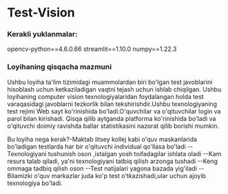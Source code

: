 # Test-Vision

### Kerakli yuklanmalar:
opencv-python==4.6.0.66
streamlit==1.10.0
numpy==1.22.3

### Loyihaning qisqacha mazmuni
Ushbu loyiha ta'lim tizimidagi muammolardan biri bo'lgan test javoblarini hisoblash uchun ketkaziladigan vaqtni tejash uchun ishlab chiqilgan. 
Ushbu loyihaning computer vision texnologiyalaridan foydalangan holda test varaqasidagi javoblarni tezkorlik bilan tekshirishdir.Ushbu texnologiyaning test rejimi Web sayt ko'rinishida bo'ladi.O'quvchilar va o'qituvchilar login va parol bilan kirishadi.
Qisqa qilib aytganda platforma ko'rinishida bo'ladi va o'qituvchi doimiy ravishda ballar statistikasini nazorat qilib borishi mumkin.


Bu loyiha nega kerak?-Maktab litsey kollej kabi o'quv maskanlarida bo'ladigan testlarda har bir o'qituvchi individual qo'llasa bo'ladi 
--Texnologiyani tushunish oson ,istalgan yosh toifadagilar ishlata oladi
--Kam resurs talab qiladi, ya'ni texnologiyani tatbiq qilish arzonga tushadi 
--Keng ommaga tadbiq qilish oson
--Test natijalari yagona bazada yig'iladi
--Bilamizki o'quv markazlar juda ko'p test o'tkazishadi,ular uchun ajoyib texnologiya bo'ladi.

